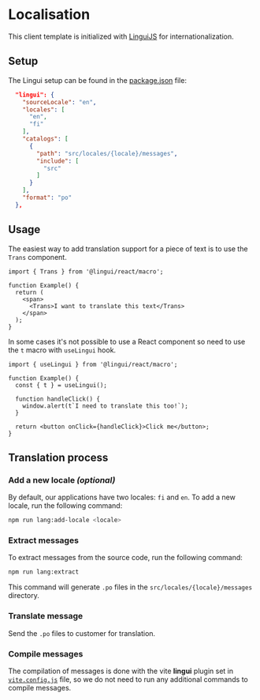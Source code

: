# Localisation

This client template is initialized with [LinguiJS](https://lingui.dev/) for internationalization.

## Setup

The Lingui setup can be found in the [package.json](../package.json) file:

```json
  "lingui": {
    "sourceLocale": "en",
    "locales": [
      "en",
      "fi"
    ],
    "catalogs": [
      {
        "path": "src/locales/{locale}/messages",
        "include": [
          "src"
        ]
      }
    ],
    "format": "po"
  },
```

## Usage

The easiest way to add translation support for a piece of text is to use the `Trans` component.

```tsx
import { Trans } from '@lingui/react/macro';

function Example() {
  return (
    <span>
      <Trans>I want to translate this text</Trans>
    </span>
  );
}
```

In some cases it's not possible to use a React component so need to use the `t` macro with `useLingui` hook.

```tsx
import { useLingui } from '@lingui/react/macro';

function Example() {
  const { t } = useLingui();

  function handleClick() {
    window.alert(t`I need to translate this too!`);
  }

  return <button onClick={handleClick}>Click me</button>;
}
```

## Translation process

### Add a new locale _(optional)_

By default, our applications have two locales: `fi` and `en`. To add a new locale, run the following command:

```sh
npm run lang:add-locale <locale>
```

### Extract messages

To extract messages from the source code, run the following command:

```sh
npm run lang:extract
```

This command will generate `.po` files in the `src/locales/{locale}/messages` directory.

### Translate message

Send the `.po` files to customer for translation.

### Compile messages

The compilation of messages is done with the vite **lingui** plugin set in [`vite.config.js`](../vite.config.js) file, so we do not need to run any additional commands to compile messages.
